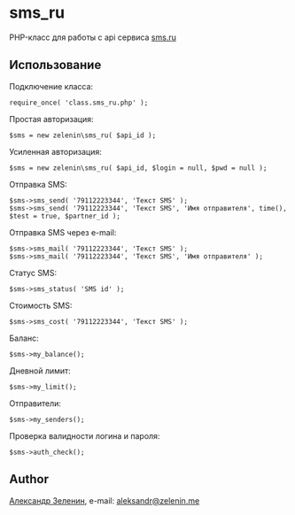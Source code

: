# sms_ru

PHP-класс для работы с api сервиса [sms.ru](http://sms.ru)

## Использование

Подключение класса:

    require_once( 'class.sms_ru.php' );

Простая авторизация:

    $sms = new zelenin\sms_ru( $api_id );

Усиленная авторизация:

    $sms = new zelenin\sms_ru( $api_id, $login = null, $pwd = null );

Отправка SMS:

    $sms->sms_send( '79112223344', 'Текст SMS' );
	$sms->sms_send( '79112223344', 'Текст SMS', 'Имя отправителя', time(), $test = true, $partner_id );

Отправка SMS через e-mail:

    $sms->sms_mail( '79112223344', 'Текст SMS' );
	$sms->sms_mail( '79112223344', 'Текст SMS', 'Имя отправителя' );

Статус SMS:

    $sms->sms_status( 'SMS id' );

Стоимость SMS:

    $sms->sms_cost( '79112223344', 'Текст SMS' );

Баланс:

    $sms->my_balance();

Дневной лимит:

    $sms->my_limit();

Отправители:

    $sms->my_senders();

Проверка валидности логина и пароля:

    $sms->auth_check();

## Author

[Александр Зеленин](https://github.com/zelenin/), e-mail: [aleksandr@zelenin.me](mailto:aleksandr@zelenin.me)